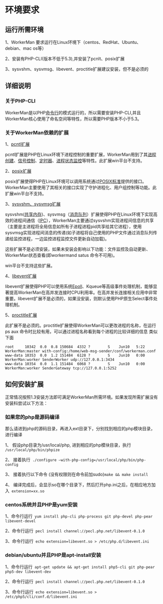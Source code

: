 # 环境要求

## 运行所需环境

1、WorkerMan 要求运行在Linux环境下（centos、RedHat、Ubuntu、debian、mac os等）

2、安装有PHP-CLI(版本不低于5.3),并安装了pcnlt、posix扩展

3、sysvshm、sysvmsg、libevent、proctitle扩展建议安装，但不是必须的

## 详细说明

### 关于PHP-CLI

WorkerMan是以PHP[命令行](http://php.net/manual/zh/features.commandline.php)的模式运行的，所以需要安装PHP-CLI,并且WorkerMan核心使用了命名空间等特性，所以需要PHP版本不小于5.3。

### 关于WorkerMan依赖的扩展

1、[pcntl扩展](http://cn2.php.net/manual/zh/book.pcntl.php)

pcntl扩展是PHP在Linux环境下进程控制的重要扩展，WorkerMan用到了其[进程创建](http://cn2.php.net/manual/zh/function.pcntl-fork.php)、[信号控制](http://cn2.php.net/manual/zh/function.pcntl-signal.php)、[定时器](http://cn2.php.net/manual/zh/function.pcntl-alarm.php)、[进程状态监控](http://cn2.php.net/manual/zh/function.pcntl-waitpid.php)等特性。此扩展win平台不支持。

2、[posix扩展](http://cn2.php.net/manual/zh/book.posix.php)

posix扩展使得PHP在Linux环境可以调用系统通过[POSIX标准](http://baike.baidu.com/view/209573.htm)提供的接口。WorkerMan主要使用了其相关的接口实现了守护进程化、用户组控制等功能。此扩展win平台不支持。

3、[sysvshm、sysvmsg扩展](http://cn2.php.net/manual/en/ref.sem.php)

sysvshm([共享内存](http://baike.baidu.com/view/120892.htm))、sysvmsg（[消息队列](http://baike.baidu.com/view/262473.htm)）扩展使得PHP在Linux环境下实现高效的进程间通信（[IPC](http://zh.wikipedia.org/wiki/%E8%BF%9B%E7%A8%8B%E9%97%B4%E9%80%9A%E8%AE%AF)），WorkerMan主要通过sysvshm实现进程间信息的共享（主要是主进程将全局信息如所有子进程进程pid共享给其它进程），使用sysvmsg实现进程间消息的传递(如子进程将自己使用的PHP文件通过消息队列传递给监控进程，一边监控进程监控文件更新自动加载)。

这些扩展不是必须安装，如果未安装会影响以下功能：文件监控及自动更新、WorkerMan状态查看(即workermand satus 命令不可用)。

win平台不支持这些扩展。

4、[libevent扩展](http://cn2.php.net/manual/en/book.libevent.php)

libevent扩展使得PHP可以使用系统[Epoll](http://baike.baidu.com/view/1385104.htm)、Kqueue等高级事件处理机制，能够显著提高WorkerMan在高并发连接时CPU利用率。在高并发长连接相关应用中非常重要。libevent扩展不是必须的，如果没安装，则默认使用PHP原生Select事件处理机制。

5、[proctitle扩展](http://cn2.php.net/manual/en/book.proctitle.php)

此扩展不是必须的。proctitle扩展使得WorkerMan可以更改进程的名称，在运行 ps aux 命令时比较有用，可以通过进程名称看到每个进程的比较详细的信息 类似下面


    root     10342  0.0  0.8 150684  4332 ?        S    Jun10   5:22 WorkerMan:master with-config:/home/web-msg-sender/conf/workerman.conf
    www-data 10353  0.0  1.2 151484  6128 ?        S    Jun10   0:00 WorkerMan:worker SenderWorker udp://127.0.0.1:3434
    www-data 10354  0.0  1.1 151484  6068 ?        S    Jun10   0:00 WorkerMan:worker SenderGateway tcp://127.0.0.1:5252     


## 如何安装扩展

正常情况按照1.3安装方法即可满足WorkerMan所需环境。如果发现所需扩展没有安装科尝试以下方法：

### 如果您的php是源码编译
那么请进到php的源码目录，再进入ext目录下，分别找到相应的php模块目录，进行编译

1、 假设php目录为/usr/local/php, 进到相应的php模块目录，执行```
/usr/local/php/bin/phpize```


2、 接着执行```
 ./configure –with-php-config=/usr/local/php/bin/php-config```


3、 接着执行以下命令 (没有权限则在命令前加sudo)```
make && make install ```


4、 编译完成后，会显示so在哪个目录下，然后打开php.ini之后，在相应地方加入```
extension=xx.so```


### centos系统并且PHP是yum安装
1、命令行运行```
yum install php-cli php-process git php-devel php-pear libevent-devel```

2、命令行运行```
pecl install channel://pecl.php.net/libevent-0.1.0```

3、命令行运行```
echo extension=libevent.so > /etc/php.d/libevent.ini```


### debian/ubuntu并且PHP是apt-install安装
1、命令行运行```
apt-get update && apt-get install php5-cli git php-pear php5-dev libevent-dev```

2、命令行运行```
pecl install channel://pecl.php.net/libevent-0.1.0```

3、命令行运行```
echo extension=libevent.so > /etc/php5/cli/conf.d/libevent.ini```



